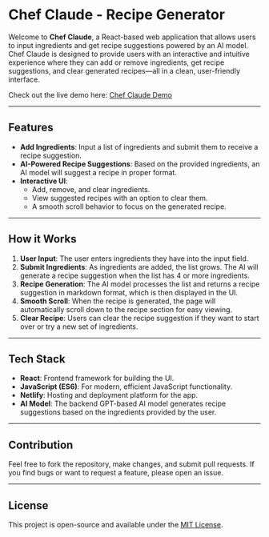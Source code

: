 # Chef Claude - Recipe Generator

Welcome to **Chef Claude**, a React-based web application that allows users to input ingredients and get recipe suggestions powered by an AI model. Chef Claude is designed to provide users with an interactive and intuitive experience where they can add or remove ingredients, get recipe suggestions, and clear generated recipes—all in a clean, user-friendly interface.

Check out the live demo here: [Chef Claude Demo](https://claude-chef-demo.netlify.app/)

---

## Features

- **Add Ingredients**: Input a list of ingredients and submit them to receive a recipe suggestion.
- **AI-Powered Recipe Suggestions**: Based on the provided ingredients, an AI model will suggest a recipe in proper format.
- **Interactive UI**: 
  - Add, remove, and clear ingredients.
  - View suggested recipes with an option to clear them.
  - A smooth scroll behavior to focus on the generated recipe.

---

## How it Works

1. **User Input**: The user enters ingredients they have into the input field.
2. **Submit Ingredients**: As ingredients are added, the list grows. The AI will generate a recipe suggestion when the list has 4 or more ingredients.
3. **Recipe Generation**: The AI model processes the list and returns a recipe suggestion in markdown format, which is then displayed in the UI.
4. **Smooth Scroll**: When the recipe is generated, the page will automatically scroll down to the recipe section for easy viewing.
5. **Clear Recipe**: Users can clear the recipe suggestion if they want to start over or try a new set of ingredients.

---

## Tech Stack

* **React**: Frontend framework for building the UI.
* **JavaScript (ES6)**: For modern, efficient JavaScript functionality.
* **Netlify**: Hosting and deployment platform for the app.
* **AI Model**: The backend GPT-based AI model generates recipe suggestions based on the ingredients provided by the user.

---

## Contribution

Feel free to fork the repository, make changes, and submit pull requests. If you find bugs or want to request a feature, please open an issue.

---

## License

This project is open-source and available under the [MIT License](LICENSE).
